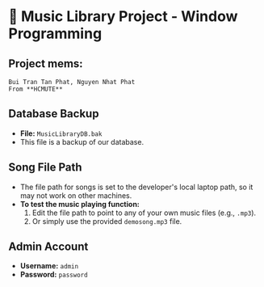 # 🎵 Music Library Project - Window Programming
## Project mems:
	Bui Tran Tan Phat, Nguyen Nhat Phat
	From **HCMUTE**
## Database Backup
- **File:** `MusicLibraryDB.bak`
- This file is a backup of our database.

## Song File Path
- The file path for songs is set to the developer's local laptop path, so it may not work on other machines.
- **To test the music playing function:**
  1. Edit the file path to point to any of your own music files (e.g., `.mp3`).
  2. Or simply use the provided `demosong.mp3` file.

## Admin Account
- **Username:** `admin`
- **Password:** `password`